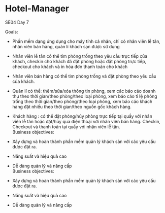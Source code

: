 # Hotel-Manager
SE04 Day 7  

Goals:  
- Phần mềm dạng ứng dụng cho máy tính cá nhân, chỉ có nhân viên lễ tân, nhân viên bán hàng, quản lí khách sạn được sử dụng  
- Nhân viên lễ tân có thể tìm phòng trống theo yêu cầu trực tiếp của khách, checkin cho khách đã đặt phòng hoặc đặt phòng trực tiếp, checkout cho khách   và in hóa đơn thanh toán cho khách  
- Nhân viên bán hàng có thể tìm phòng trống và đặt phòng theo yêu cầu của khách.  
- Quản lí có thể: thêm/sửa/xóa thông tin phòng, xem các báo cáo doanh thu theo thời gian/theo phòng/theo loại phòng, xem báo cáo tỉ lệ phòng trống theo   thời gian/theo phòng/theo loại phòng, xem báo cáo khách hàng đặt nhiều theo thời gian/theo nguồn gốc khách hàng.  
- Khách hàng : có thể đặt phòng/hủy phòng trực tiếp tại quầy với nhân viên lễ tân hoặc đặt/hủy qua điện thoại với nhân viên bán hàng. Checkin, Checkout   và thanh toán tại quầy với nhân viên lễ tân.  
Business objectives:  
- Xây dựng và hoàn thành phần mềm quản lý khách sản với các yêu cầu được đặt ra.  
- Năng suất và hiệu quả cao  
- Dễ dàng quản lý và nâng cấp  
Business objectives:  
  
- Xây dựng và hoàn thành phần mềm quản lý khách sản với các yêu cầu được đặt ra.  
- Năng suất và hiệu quả cao  
- Dễ dàng quản lý và nâng cấp  

